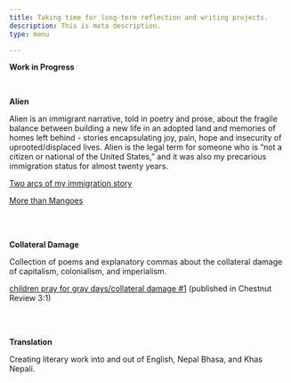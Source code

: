 ```yaml
---
title: Taking time for long-term reflection and writing projects.
description: This is meta description.
type: menu

---
```

**Work in Progress**

<br>

**Alien**

Alien is an immigrant narrative, told in poetry and prose, about the fragile balance between building a new life in an adopted land and memories of homes left behind - stories encapsulating joy, pain, hope and insecurity of uprooted/displaced lives. Alien is the legal term for someone who is “not a citizen or national of the United States,” and it was also my precarious immigration status for almost twenty years.

[Two arcs of my immigration story](https://lunaranjit.com/post/two-arcs-of-my-immigration-story/)

[More than Mangoes](https://lunaranjit.com/post/more-than-mangoes/)

<br><br>

**Collateral Damage**

Collection of poems and explanatory commas about the collateral damage of capitalism, colonialism, and imperialism.

[children pray for gray days/collateral damage #1](https://chestnutreview.com/children-pray-on-gray-days/) (published in Chestnut Review 3:1)

<br><br>

**Translation**

Creating literary work into and out of English, Nepal Bhasa, and Khas Nepali.
